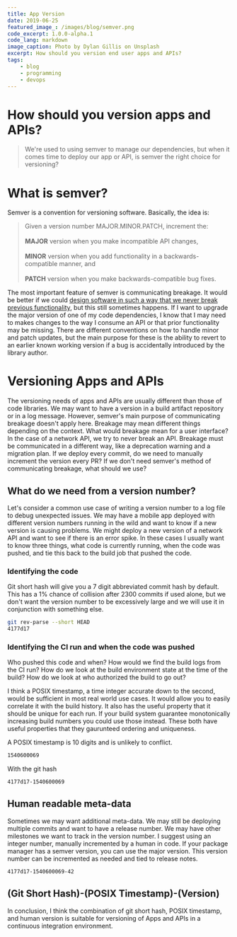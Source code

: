```yaml
---
title: App Version
date: 2019-06-25
featured_image_: /images/blog/semver.png
code_excerpt: 1.0.0-alpha.1
code_lang: markdown
image_caption: Photo by Dylan Gillis on Unsplash
excerpt: How should you version end user apps and APIs?
tags:
    - blog
    - programming
    - devops
---
```

# How should you version apps and APIs?
> We're used to using semver to manage our dependencies,
but when it comes time to deploy our app or API, is semver the right choice for versioning?

# What is semver?
Semver is a convention for versioning software. Basically, the idea is:

> Given a version number MAJOR.MINOR.PATCH, increment the: <br/> <br/>
> **MAJOR** version when you make incompatible API changes, <br/> <br />
> **MINOR** version when you add functionality in a backwards-compatible manner, and <br/> <br/>
> **PATCH** version when you make backwards-compatible bug fixes.

The most important feature of semver is communicating breakage. It would be better if we could [design software in such a way that we never break previous functionality](https://www.youtube.com/watch?v=oyLBGkS5ICk "Rich Hickey spec-u-lation talk"), but this still sometimes happens. If I want to upgrade the major version of one of my code dependencies, I know that I may need to makes changes to the way I consume an API or that prior functionality may be missing. There are different conventions on how to handle minor and patch updates, but the main purpose for these is the ability to revert to an earlier known working version if a bug is accidentally introduced by the library author.

# Versioning Apps and APIs
The versioning needs of apps and APIs are usually different than those of code libraries. We may want to have a version in a build artifact repository or in a log message. However, semver's main purpose of communicating breakage doesn't apply here. Breakage may mean different things depending on the context. What would breakage mean for a user interface? In the case of a network API, we try to never break an API. Breakage must be communicated in a different way, like a deprecation warning and a migration plan. If we deploy every commit, do we need to manually increment the version every PR? If we don't need semver's method of communicating breakage, what should we use?

## What do we need from a version number?
Let's consider a common use case of writing a version number to a log file to debug unexpected issues. We may have a mobile app deployed with different version numbers running in the wild and want to know if a new version is causing problems. We might deploy a new version of a network API and want to see if there is an error spike. In these cases I usually want to know three things, what code is currently running, when the code was pushed, and tie this back to the build job that pushed the code.

### Identifying the code
Git short hash will give you a 7 digit abbreviated commit hash by default. This has a 1% chance of collision after 2300 commits if used alone, but we don't want the version number to be excessively large and we will use it in conjunction with something else.
``` bash
git rev-parse --short HEAD
4177d17
```

### Identifying the CI run and when the code was pushed
Who pushed this code and when? How would we find the build logs from the CI run? How do we look at the build environment state at the time of the build? How do we look at who authorized the build to go out?

I think a POSIX timestamp, a time integer accurate down to the second, would be sufficient in most real world use cases. It would allow you to easily correlate it with the build history. It also has the useful property that it should be unique for each run. If your build system guarantee monotonically increasing build numbers you could use those instead. These both have useful properties that they gaurunteed ordering and uniqueness.

A POSIX timestamp is 10 digits and is unlikely to conflict.
``` bash
1540600069
```

With the git hash
``` bash
4177d17-1540600069
```

## Human readable meta-data
Sometimes we may want additional meta-data. We may still be deploying multiple commits and want to have a release number. We may have other milestones we want to track in the version number. I suggest using an integer number, manually incremented by a human in code. If your package manager has a semver version, you can use the major version. This version number can be incremented as needed and tied to release notes.

``` bash
4177d17-1540600069-42
```

## (Git Short Hash)-(POSIX Timestamp)-(Version)
In conclusion, I think the combination of git short hash, POSIX timestamp, and human version is suitable for versioning of Apps and APIs in a continuous integration environment.
